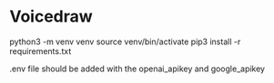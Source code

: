 # Voicedraw

python3 -m venv venv
source venv/bin/activate
pip3 install -r requirements.txt

.env file should be added with the openai_apikey and google_apikey 